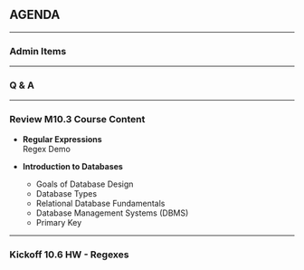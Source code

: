 ## AGENDA

---  

### Admin Items  

---  

### Q & A

---  
### Review M10.3 Course Content 

- **Regular Expressions**  
Regex Demo

- **Introduction to Databases**  
  - Goals of Database Design
  - Database Types
  - Relational Database Fundamentals
  - Database Management Systems (DBMS)
  - Primary Key
  
---  

### Kickoff 10.6 HW - Regexes


